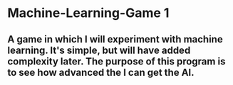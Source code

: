 # Machine-Learning-Game 1

## A game in which I will experiment with machine learning. It's simple, but will have added complexity later. The purpose of this program is to see how advanced the I can get the AI. 
